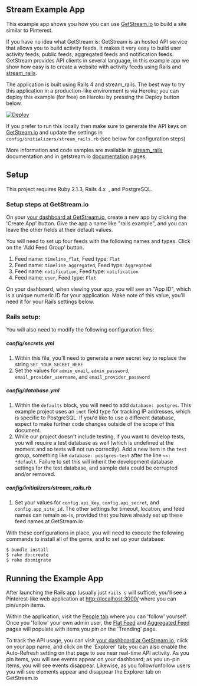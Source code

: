 Stream Example App
------------------

This example app shows you how you can use [GetStream.io](https://getstream.io/ "GetStream.io") to build a site similar 
to Pinterest.

If you have no idea what GetStream is: GetStream is an hosted API service that allows you to build activity feeds. It 
makes it very easy to build user activity feeds, public feeds, aggregated feeds and notification feeds. GetStream 
provides API clients in several language, in this example app we show how easy
is to create a website with activity feeds using Rails and [stream_rails](https://github.com/GetStream/Stream-Rails "stream_rails").

The application is built using Rails 4 and stream_rails. The best way to try this application in a production-like 
environment is via Heroku; you can deploy this example (for free) on Heroku by pressing the Deploy button below.

[![Deploy](https://www.herokucdn.com/deploy/button.png)](https://heroku.com/deploy)

If you prefer to run this locally then make sure to generate the API keys on [GetStream.io](https://getstream.io/ "GetStream.io") 
and update the settings in `config/initializers/stream_rails.rb` (see below for configuration steps)

More information and code samples are available in [stream_rails](https://github.com/GetStream/stream-rails "stream_rails") 
documentation and in getstream.io [documentation](https://getstream.io/docs/ "documentation") pages.


## Setup 

This project requires Ruby 2.1.3, Rails 4.x  , and PostgreSQL.

### Setup steps at GetStream.io

On your [your dashboard at GetStream.io](https://getstream.io/dashboard/), create a new app by clicking the 'Create App'
button. Give the app a name like "rails example", and you can leave the other fields at their default values.

You will need to set up four feeds with the following names and types. Click on the 'Add Feed Group' button.
1. Feed name: `timeline_flat`, Feed type: `Flat`
1. Feed name: `timeline_aggregated`, Feed type: `Aggregated`
1. Feed name: `notification`, Feed type: `notification`
1. Feed name: `user`, Feed type: `Flat`

On your dashboard, when viewing your app, you will see an "App ID", which is a unique numeric ID for your application.
Make note of this value, you'll need it for your Rails settings below.


### Rails setup:

You will also need to modify the following configuration files:

##### config/secrets.yml
1. Within this file, you'll need to generate a new secret key to replace the string `SET_YOUR_SECRET_HERE`
1. Set the values for `admin_email`, `admin_password`, `email_provider_username`, and `email_provider_password`

##### config/database.yml
1. Within the `defaults` block, you will need to add `database: postgres`. This example project uses an `inet` field 
type for tracking IP addresses, which is specific to PostgreSQL. If you'd like to use a different database, expect to 
make further code changes outside of the scope of this document.
1. While our project doesn't include testing, if you want to develop tests, you will require a test database as well 
(which is undefined at the moment and so tests will not run correctly). Add a new item in the `test` group, something 
like `database: postgres-test` after the line `<<: *default`. Failure to set this will inherit the development database
settings for the test database, and sample data could be corrupted and/or removed.

##### config/initializers/stream_rails.rb
1. Set your values for `config.api_key`, `config.api_secret`, and `config.app_site_id`. The other settings for timeout, 
location, and feed names can remain as-is, provided that you have already set up these feed names at GetStream.io 

With these configurations in place, you will need to execute the following commands to install all of the gems, and
to set up your database:

``` 
$ bundle install 
$ rake db:create 
$ rake db:migrate 
```

## Running the Example App

After launching the Rails app (usually just `rails s` will suffice), you'll see a Pinterest-like web application at 
[http://localhost:3000/](http://localhost:3000/ "localhost") where you can pin/unpin items.

Within the application, visit the [People tab](http://localhost:3000/users "users") where you can 'follow' yourself. Once 
you 'follow' your own admin user, the [Flat Feed](http://localhost:3000/feed "flat feed") and
[Aggregated Feed](http://localhost:3000/aggregated "aggregated feed") pages will populate with items you pin on the
'Trending' page.

To track the API usage, you can visit [your dashboard at GetStream.io](https://getstream.io/dashboard/ "GetStream.io dashboard"),
click on your app name, and click on the 'Explorer' tab; you can also enable the Auto-Refresh setting on that page to 
see near real-time API activity. As you pin items, you will see events appear on your dashboard; as you un-pin items, 
you will see events disappear. Likewise, as you follow/unfollow users you will see elements appear and disappear the 
Explorer tab on GetStream.io
